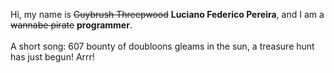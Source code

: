 Hi, my name is ~~Guybrush Threepwood~~ **Luciano Federico Pereira**, and I am a ~~wannabe pirate~~ **programmer**.<br><br>A short song: 607 bounty of doubloons gleams in the sun, a treasure hunt has just begun! Arrr!
